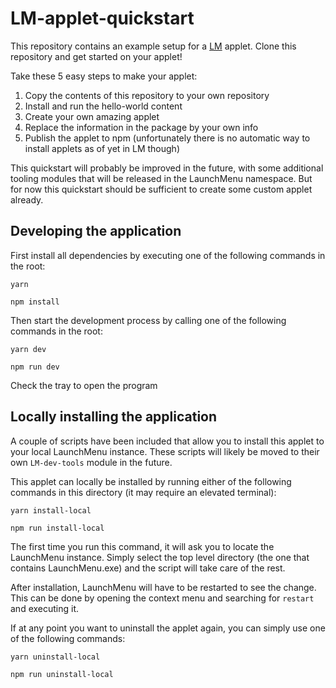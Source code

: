 # LM-applet-quickstart

This repository contains an example setup for a [LM](https://github.com/LaunchMenu/LaunchMenu) applet. Clone this repository and get started on your applet!

Take these 5 easy steps to make your applet:

1. Copy the contents of this repository to your own repository
2. Install and run the hello-world content
3. Create your own amazing applet
4. Replace the information in the package by your own info
5. Publish the applet to npm (unfortunately there is no automatic way to install applets as of yet in LM though)

This quickstart will probably be improved in the future, with some additional tooling modules that will be released in the LaunchMenu namespace. But for now this quickstart should be sufficient to create some custom applet already.

## Developing the application

First install all dependencies by executing one of the following commands in the root:

```
yarn
```

```
npm install
```

Then start the development process by calling one of the following commands in the root:

```
yarn dev
```

```
npm run dev
```

Check the tray to open the program

## Locally installing the application

A couple of scripts have been included that allow you to install this applet to your local LaunchMenu instance. These scripts will likely be moved to their own `LM-dev-tools` module in the future.

This applet can locally be installed by running either of the following commands in this directory (it may require an elevated terminal):

```
yarn install-local
```

```
npm run install-local
```

The first time you run this command, it will ask you to locate the LaunchMenu instance. Simply select the top level directory (the one that contains LaunchMenu.exe) and the script will take care of the rest.

After installation, LaunchMenu will have to be restarted to see the change. This can be done by opening the context menu and searching for `restart` and executing it.

If at any point you want to uninstall the applet again, you can simply use one of the following commands:

```
yarn uninstall-local
```

```
npm run uninstall-local
```
